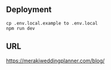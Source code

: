 ## Deployment

```
cp .env.local.example to .env.local
npm run dev
```

## URL

https://merakiweddingplanner.com/blog/
